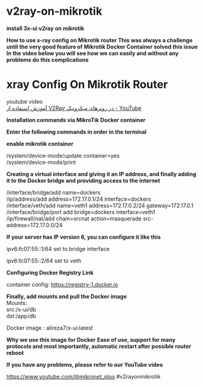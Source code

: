 # v2ray-on-mikrotik

**install 3x-ui v2ray on mikrotik**

**How to use x-ray config on Mikrotik router  This was always a challenge until the very good feature of Mikrotik Docker Container solved this issue  In the video below you will see how we can easily and without any problems do this  complications**

# xray Config On Mikrotik Router

youtube video  
[آموزش استفاده از V2Ray در روترهای میکروتیک - YouTube](https://www.youtube.com/watch?v=131ONwrhPxg)

  
**Installation commands via MikroTik Docker container**

**Enter the following commands in order in the terminal**

**enable mikrotik container**

/system/device-mode/update container=yes  
/system/device-mode/print    

**Creating a virtual interface and giving it an IP address, and finally adding it to the Docker bridge and providing access to the internet**

/interface/bridge/add name=dockers  
/ip/address/add address=172.17.0.1/24 interface=dockers  
/interface/veth/add name=veth1 address=172.17.0.2/24 gateway=172.17.0.1  
/interface/bridge/port add bridge=dockers interface=veth1  
/ip/firewall/nat/add chain=srcnat action=masquerade src-address=172.17.0.0/24   

**If your server has IP version 6, you can configure it like this**

ipv6:fc07:55::1/64 set to bridge interface

ipv6:fc07:55::2/64 set to veth

**Configuring Docker Registry Link**  

container config: https://registry-1.docker.io  

**Finally, add mounts and pull the Docker image**  
Mounts:  
src:/x-ui/db  
dst:/app/db  

Docker image : alireza7/x-ui:latest    

**Why we use this image for Docker**
**Ease of use, support for many protocols and most importantly, automatic restart after possible router reboot**

**If you have any problems, please refer to our YouTube video**  

https://www.youtube.com/@mikronet_plus
#v2rayonmikrotik
